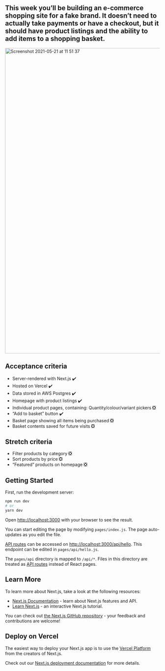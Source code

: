 ## This week you’ll be building an e-commerce shopping site for a fake brand. It doesn’t need to actually take payments or have a checkout, but it should have product listings and the ability to add items to a shopping basket.

<img width="994" alt="Screenshot 2021-05-21 at 11 51 37" src="https://user-images.githubusercontent.com/64862888/119126520-04b0fc80-ba2b-11eb-90eb-58e7d602587c.png">

## Acceptance criteria 
- Server-rendered with Next.js ✔️
- Hosted on Vercel  ✔️
- Data stored in AWS Postgres  ✔️
- Homepage with product listings  ✔️
- Individual product pages, containing: Quantity/colour/variant pickers ❎
- “Add to basket” button  ✔️
- Basket page showing all items being purchased  ❎
- Basket contents saved for future visits  ❎

## Stretch criteria 
- Filter products by category  ❎
- Sort products by price  ❎
- “Featured” products on homepage  ❎

## Getting Started

First, run the development server:

```bash
npm run dev
# or
yarn dev
```

Open [http://localhost:3000](http://localhost:3000) with your browser to see the result.

You can start editing the page by modifying `pages/index.js`. The page auto-updates as you edit the file.

[API routes](https://nextjs.org/docs/api-routes/introduction) can be accessed on [http://localhost:3000/api/hello](http://localhost:3000/api/hello). This endpoint can be edited in `pages/api/hello.js`.

The `pages/api` directory is mapped to `/api/*`. Files in this directory are treated as [API routes](https://nextjs.org/docs/api-routes/introduction) instead of React pages.

## Learn More

To learn more about Next.js, take a look at the following resources:

- [Next.js Documentation](https://nextjs.org/docs) - learn about Next.js features and API.
- [Learn Next.js](https://nextjs.org/learn) - an interactive Next.js tutorial.

You can check out [the Next.js GitHub repository](https://github.com/vercel/next.js/) - your feedback and contributions are welcome!

## Deploy on Vercel

The easiest way to deploy your Next.js app is to use the [Vercel Platform](https://vercel.com/new?utm_medium=default-template&filter=next.js&utm_source=create-next-app&utm_campaign=create-next-app-readme) from the creators of Next.js.

Check out our [Next.js deployment documentation](https://nextjs.org/docs/deployment) for more details.
